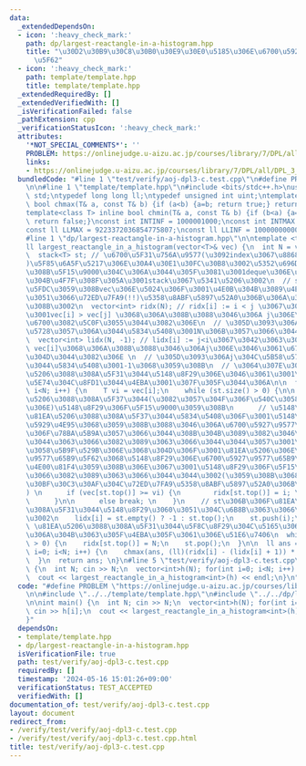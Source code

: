 ```yaml
---
data:
  _extendedDependsOn:
  - icon: ':heavy_check_mark:'
    path: dp/largest-reactangle-in-a-histogram.hpp
    title: "\u30D2\u30B9\u30C8\u30B0\u30E9\u30E0\u5185\u306E\u6700\u5927\u9577\u65B9\
      \u5F62"
  - icon: ':heavy_check_mark:'
    path: template/template.hpp
    title: template/template.hpp
  _extendedRequiredBy: []
  _extendedVerifiedWith: []
  _isVerificationFailed: false
  _pathExtension: cpp
  _verificationStatusIcon: ':heavy_check_mark:'
  attributes:
    '*NOT_SPECIAL_COMMENTS*': ''
    PROBLEM: https://onlinejudge.u-aizu.ac.jp/courses/library/7/DPL/all/DPL_3_C
    links:
    - https://onlinejudge.u-aizu.ac.jp/courses/library/7/DPL/all/DPL_3_C
  bundledCode: "#line 1 \"test/verify/aoj-dpl3-c.test.cpp\"\n#define PROBLEM \"https://onlinejudge.u-aizu.ac.jp/courses/library/7/DPL/all/DPL_3_C\"\
    \n\n#line 1 \"template/template.hpp\"\n#include <bits/stdc++.h>\nusing namespace\
    \ std;\ntypedef long long ll;\ntypedef unsigned int uint;\ntemplate<class T> inline\
    \ bool chmax(T& a, const T& b) {if (a<b) {a=b; return true;} return false;}\n\
    template<class T> inline bool chmin(T& a, const T& b) {if (b<a) {a=b; return true;}\
    \ return false;}\nconst int INTINF = 1000001000;\nconst int INTMAX = 2147483647;\n\
    const ll LLMAX = 9223372036854775807;\nconst ll LLINF = 1000000000000000000;\n\
    #line 1 \"dp/largest-reactangle-in-a-histogram.hpp\"\n\ntemplate <typename T>\n\
    ll largest_reactangle_in_a_histogram(vector<T>& vec) {\n  int N = vec.size();\n\
    \  stack<T> st; // \u6700\u5F31\u756A\u9577(\u3092index\u3067\u8868\u3057\u305F\
    )\u5F85\u6A5F\u5217\u306E\u30A4\u30E1\u30FC\u30B8\u3002\u5352\u696D\u306B\u3088\
    \u308B\u5F15\u9000\u304C\u306A\u3044\u305F\u3081\u3001deque\u306E\u53F3\u5074\u3057\
    \u304B\u4F7F\u308F\u305A\u3001stack\u3067\u5341\u5206\u3002\n  // stack\u306B\u5BFE\
    \u5FDC\u3059\u308Bvec\u306E\u5024\u306F\u3001\u4E0B\u304B\u3089\u4E0A\u306B\u304B\
    \u3051\u3066\u72ED\u7FA9(!!)\u5358\u8ABF\u5897\u52A0\u306B\u306A\u3063\u3066\u3044\
    \u308B\u3002\n  vector<int> ridx(N); // ridx[i] := i < j \u3067\u3042\u3063\u3066\
    \u3001vec[i] > vec[j] \u3068\u306A\u308B\u3088\u3046\u306A j\u306E\u3046\u3061\
    \u6700\u3082\u5C0F\u3055\u3044\u3082\u306E\n  // \u305D\u3093\u306Aj\u304C\u5B58\
    \u5728\u3057\u306A\u3044\u5834\u5408\u3001N\u306B\u3057\u3066\u3044\u308B\n\n\
    \  vector<int> lidx(N, -1); // lidx[i] := j<i\u3067\u3042\u3063\u3066 vec[j] <\
    \ vec[i]\u3068\u306A\u308B\u3088\u3046\u306Aj\u306E\u3046\u3061\u6700\u3082\u5927\
    \u304D\u3044\u3082\u306E \n  // \u305D\u3093\u306Aj\u304C\u5B58\u5728\u3057\u306A\
    \u3044\u5834\u5408\u3001-1\u3068\u3059\u308B\n  // \u3064\u307E\u308A\u3001\u81EA\
    \u5206\u3088\u308A\u5F31\u3044\u5148\u8F29\u306E\u3046\u3061\u3001\u4E00\u756A\
    \u5E74\u304C\u8FD1\u3044\u4EBA\u3001\u307F\u305F\u3044\u306A\n\n  for(int i=0;\
    \ i<N; i++) {\n    T vi = vec[i];\n    while (st.size() > 0) {\n\n      // \u81EA\
    \u5206\u3088\u308A\u5F37\u3044(\u3082\u3057\u304F\u306F\u540C\u3058\u5B9F\u529B\
    \u306E)\u5148\u8F29\u306F\u5F15\u9000\u3059\u308B\n      // \u5148\u8F29\u304C\
    \u81EA\u5206\u3088\u308A\u5F37\u3044\u5834\u5408\u306F\u3001\u5148\u8F29\u3092\
    \u5929\u4E95\u3068\u3059\u308B\u3088\u3046\u306A\u6700\u5927\u9577\u65B9\u5F62\
    \u306F\u78BA\u5B9A\u3057\u3066\u3044\u308B\u304B\u3089\u3082\u3046\u51FA\u3066\
    \u3044\u3063\u3066\u3082\u3089\u3063\u3066\u3044\u3044\u3057\u3001\n      // \u540C\
    \u3058\u5B9F\u529B\u306E\u3068\u304D\u306F\u3001\u81EA\u5206\u306E\u6700\u5927\
    \u9577\u65B9\u5F62\u3068\u5148\u8F29\u306E\u6700\u5927\u9577\u65B9\u5F62\u304C\
    \u4E00\u81F4\u3059\u308B\u306E\u3067\u3001\u5148\u8F29\u306F\u5F15\u9000\u3057\
    \u3066\u3082\u3089\u3063\u3066\u3044\u3044\u3002(\u3059\u308B\u3068\u3001\u30B9\
    \u30BF\u30C3\u30AF\u304C\u72ED\u7FA9\u5358\u8ABF\u5897\u52A0\u306B\u306A\u308B\
    ) \n      if (vec[st.top()] >= vi) {\n        ridx[st.top()] = i; \n        st.pop();\n\
    \      }\n\n      else break; \n    }\n    // st\u306B\u306F\u81EA\u5206\u3088\
    \u308A\u5F31\u3044\u5148\u8F29\u3060\u3051\u304C\u6B8B\u3063\u3066\u3044\u308B\
    \u3002\n    lidx[i] = st.empty() ? -1 : st.top();\n    st.push(i);\n  }\n\n  //\
    \ \u81EA\u5206\u3088\u308A\u5F31\u3044\u5F8C\u8F29\u304C\u5165\u3063\u3066\u6765\
    \u306A\u304B\u3063\u305F\u4EBA\u305F\u3061\u306E\u51E6\u7406\n  while (st.size()\
    \ > 0) {\n    ridx[st.top()] = N;\n    st.pop();\n  }\n\n  ll ans = 0;\n  for(int\
    \ i=0; i<N; i++) {\n    chmax(ans, (ll)(ridx[i] - (lidx[i] + 1)) * vec[i]);\n\
    \  }\n  return ans; \n}\n#line 5 \"test/verify/aoj-dpl3-c.test.cpp\"\n\nint main()\
    \ {\n  int N; cin >> N;\n  vector<int>h(N); for(int i=0; i<N; i++) cin >> h[i];\n\
    \  cout << largest_reactangle_in_a_histogram<int>(h) << endl;\n}\n"
  code: "#define PROBLEM \"https://onlinejudge.u-aizu.ac.jp/courses/library/7/DPL/all/DPL_3_C\"\
    \n\n#include \"../../template/template.hpp\"\n#include \"../../dp/largest-reactangle-in-a-histogram.hpp\"\
    \n\nint main() {\n  int N; cin >> N;\n  vector<int>h(N); for(int i=0; i<N; i++)\
    \ cin >> h[i];\n  cout << largest_reactangle_in_a_histogram<int>(h) << endl;\n\
    }"
  dependsOn:
  - template/template.hpp
  - dp/largest-reactangle-in-a-histogram.hpp
  isVerificationFile: true
  path: test/verify/aoj-dpl3-c.test.cpp
  requiredBy: []
  timestamp: '2024-05-16 15:01:26+09:00'
  verificationStatus: TEST_ACCEPTED
  verifiedWith: []
documentation_of: test/verify/aoj-dpl3-c.test.cpp
layout: document
redirect_from:
- /verify/test/verify/aoj-dpl3-c.test.cpp
- /verify/test/verify/aoj-dpl3-c.test.cpp.html
title: test/verify/aoj-dpl3-c.test.cpp
---
```

